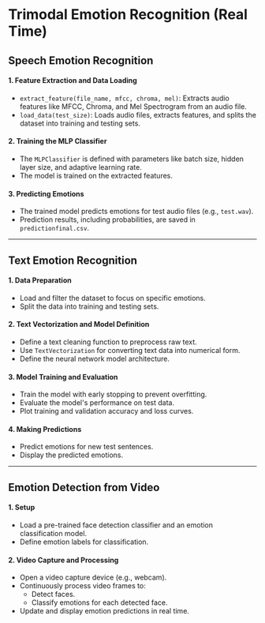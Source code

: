 # **Trimodal Emotion Recognition (Real Time)**

## **Speech Emotion Recognition**

#### 1. **Feature Extraction and Data Loading**  
- `extract_feature(file_name, mfcc, chroma, mel)`: Extracts audio features like MFCC, Chroma, and Mel Spectrogram from an audio file.  
- `load_data(test_size)`: Loads audio files, extracts features, and splits the dataset into training and testing sets.

#### 2. **Training the MLP Classifier**  
- The `MLPClassifier` is defined with parameters like batch size, hidden layer size, and adaptive learning rate.  
- The model is trained on the extracted features.

#### 3. **Predicting Emotions**  
- The trained model predicts emotions for test audio files (e.g., `test.wav`).  
- Prediction results, including probabilities, are saved in `predictionfinal.csv`.  

---

## **Text Emotion Recognition**

#### 1. **Data Preparation**  
- Load and filter the dataset to focus on specific emotions.  
- Split the data into training and testing sets.

#### 2. **Text Vectorization and Model Definition**  
- Define a text cleaning function to preprocess raw text.  
- Use `TextVectorization` for converting text data into numerical form.  
- Define the neural network model architecture.

#### 3. **Model Training and Evaluation**  
- Train the model with early stopping to prevent overfitting.  
- Evaluate the model's performance on test data.  
- Plot training and validation accuracy and loss curves.

#### 4. **Making Predictions**  
- Predict emotions for new test sentences.  
- Display the predicted emotions.  

---

## **Emotion Detection from Video**

#### 1. **Setup**  
- Load a pre-trained face detection classifier and an emotion classification model.  
- Define emotion labels for classification.  

#### 2. **Video Capture and Processing**  
- Open a video capture device (e.g., webcam).  
- Continuously process video frames to:  
  - Detect faces.  
  - Classify emotions for each detected face.  
- Update and display emotion predictions in real time.  

